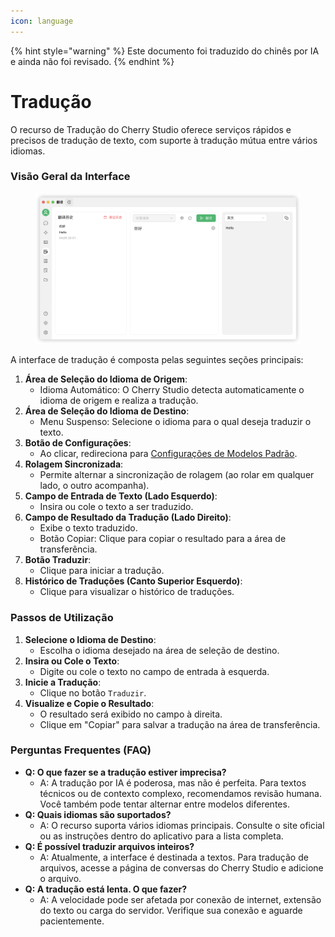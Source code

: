 ```yaml
---
icon: language
---
```


{% hint style="warning" %}
Este documento foi traduzido do chinês por IA e ainda não foi revisado.
{% endhint %}

# Tradução

O recurso de Tradução do Cherry Studio oferece serviços rápidos e precisos de tradução de texto, com suporte à tradução mútua entre vários idiomas.

### Visão Geral da Interface

<figure><img src="../../.gitbook/assets/翻译.png" alt=""><figcaption></figcaption></figure>

A interface de tradução é composta pelas seguintes seções principais:

1.  **Área de Seleção do Idioma de Origem**:
    *   Idioma Automático: O Cherry Studio detecta automaticamente o idioma de origem e realiza a tradução.
2.  **Área de Seleção do Idioma de Destino**:
    *   Menu Suspenso: Selecione o idioma para o qual deseja traduzir o texto.
3.  **Botão de Configurações**:
    *   Ao clicar, redireciona para [Configurações de Modelos Padrão](settings/default-models.md).
4.  **Rolagem Sincronizada**:
    *   Permite alternar a sincronização de rolagem (ao rolar em qualquer lado, o outro acompanha).
5.  **Campo de Entrada de Texto (Lado Esquerdo)**:
    *   Insira ou cole o texto a ser traduzido.
6.  **Campo de Resultado da Tradução (Lado Direito)**:
    *   Exibe o texto traduzido.
    *   Botão Copiar: Clique para copiar o resultado para a área de transferência.
7.  **Botão Traduzir**:
    *   Clique para iniciar a tradução.
8.  **Histórico de Traduções (Canto Superior Esquerdo)**:
    *   Clique para visualizar o histórico de traduções.

### Passos de Utilização

1.  **Selecione o Idioma de Destino**:
    *   Escolha o idioma desejado na área de seleção de destino.
2.  **Insira ou Cole o Texto**:
    *   Digite ou cole o texto no campo de entrada à esquerda.
3.  **Inicie a Tradução**:
    *   Clique no botão `Traduzir`.
4.  **Visualize e Copie o Resultado**:
    *   O resultado será exibido no campo à direita.
    *   Clique em "Copiar" para salvar a tradução na área de transferência.

### Perguntas Frequentes (FAQ)

*   **Q: O que fazer se a tradução estiver imprecisa?**
    *   A: A tradução por IA é poderosa, mas não é perfeita. Para textos técnicos ou de contexto complexo, recomendamos revisão humana. Você também pode tentar alternar entre modelos diferentes.
*   **Q: Quais idiomas são suportados?**
    *   A: O recurso suporta vários idiomas principais. Consulte o site oficial ou as instruções dentro do aplicativo para a lista completa.
*   **Q: É possível traduzir arquivos inteiros?**
    *   A: Atualmente, a interface é destinada a textos. Para tradução de arquivos, acesse a página de conversas do Cherry Studio e adicione o arquivo.
*   **Q: A tradução está lenta. O que fazer?**
    *   A: A velocidade pode ser afetada por conexão de internet, extensão do texto ou carga do servidor. Verifique sua conexão e aguarde pacientemente.
